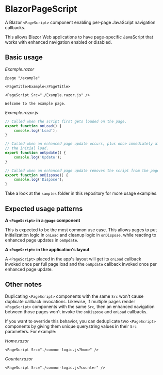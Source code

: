 # BlazorPageScript

A Blazor `<PageScript>` component enabling per-page JavaScript navigation callbacks.

This allows Blazor Web applications to have page-specific JavaScript that works with enhanced navigation enabled or disabled.

## Basic usage

_Example.razor_
```razor
@page "/example"

<PageTitle>Example</PageTitle>

<PageScript Src="./Example.razor.js" />

Welcome to the example page.
```

_Example.razor.js_
```js
// Called when the script first gets loaded on the page.
export function onLoad() {
    console.log('Load');
}

// Called when an enhanced page update occurs, plus once immediately after
// the initial load.
export function onUpdate() {
    console.log('Update');
}

// Called when an enhanced page update removes the script from the page.
export function onDispose() {
    console.log('Dispose');
}
```

Take a look at the `samples` folder in this repository for more usage examples.

## Expected usage patterns

**A `<PageScript>` in a `@page` component**

This is expected to be the most common use case. This allows pages to put initialization logic in `onLoad` and cleanup logic in `onDispose`, while reacting to enhanced page updates in `onUpdate`.

**A `<PageScript>` in the application's layout**

A `<PageScript>` placed in the app's layout will get its `onLoad` callback invoked once per full page load and the `onUpdate` callback invoked once per enhanced page update.

## Other notes

Duplicating `<PageScript>` components with the same `Src` won't cause duplicate callback invocations. Likewise, if multiple pages render `<PageScript>` components with the same `Src`, then an enhanced navigation between those pages won't invoke the `onDispose` and `onLoad` callbacks.

If you want to override this behavior, you can deduplicate two `<PageScript>` components by giving them unique querystring values in their `Src` parameters. For example:

_Home.razor_
```razor
<PageScript Src="./common-logic.js?home" />
```

_Counter.razor_
```razor
<PageScript Src="./common-logic.js?counter" />
```
